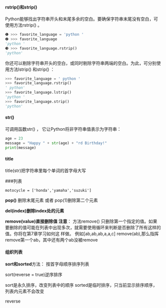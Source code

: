 #### rstrip()和strip() 
Python能够找出字符串开头和末尾多余的空白。要确保字符串末尾没有空白，可使用方法rstrip() 。 
```python
❶ >>> favorite_language = 'python '
❷ >>> favorite_language  
'python '
❸ >>> favorite_language.rstrip()  
'python'
```
你还可以剔除字符串开头的空白，或同时剔除字符串两端的空白。为此，可分别使用方法lstrip() 和strip() ： 
```python
>>> favorite_language = ' python '  
>>> favorite_language.rstrip()  
' python'
>>> favorite_language.lstrip()  
'python '  
>>> favorite_language.strip()  
'python'
```
#### str()

可调用函数str() ， 它让Python将非字符串值表示为字符串：
```python
age = 23
message = "Happy " + str(age) + "rd Birthday!" 
print(message)
```

#### title
title(str)把字符串里每个单词的首字母大写

###列表

```
motocycle = ['honda','yamaha','suzuki']

```

**pop()**
删除末尾元素
或者
pop(1)删除第二个元素


**del(index)删除index处的元素**

**remove(value)直接删除值**
**注意**： 方法remove() 只删除第一个指定的值。如果要删除的值可能在列表中出现多次，就需要使用循环来判断是否删除了所有这样的值。你将在第7章学习如何这 样做。
例如[ab,ab,ab,a,a,c]
remove(ab),那么指挥remove第一个ab，其中还有两个ab没被remove

#### 组织列表

**sort和sorted**方法：
按首字母顺序排序列表

sort(reverse = true)逆序排序

sort是永久排序，改变列表中的顺序
sorted是临时排序，只当前显示排序顺序，列表内元素不会改变

reverse




